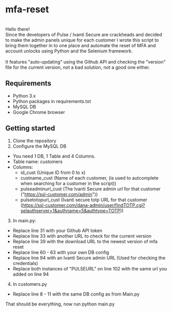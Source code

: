 # mfa-reset
<br>
Hello there!<br>
Since the developers of Pulse / Ivanti Secure are crackheads and decided to make the admin panels unique for each customer I wrote this script to bring them together in to one place and automate the reset of MFA and account unlocks using Python and the Selenium framework.<br>
<br>
It features "auto-updating" using the Github API and checking the "version" file for the current version, not a bad solution, not a good one either.
<br>

## Requirements
* Python 3.x
* Python packages in requirements.txt
* MySQL DB
* Google Chrome browser

## Getting started
1. Clone the repository
2. Configure the MySQL DB
* You need 1 DB, 1 Table and 4 Columns.
* Table name: customers
* Columns:
  * id_cust (Unique ID from 0 to x)
  * custname_cust (Name of each customer, (is used to autcomplete when searching for a customer in the script))
  * pulseadminurl_cust (The Ivanti Secure admin url for that customer ("https://ssl-customer.com/admin"))
  * pulsetotopurl_cust (Ivanti secure totp URL for that customer (https://ssl-customer.com/dana-admin/user/findTOTP.cgi?selauthserver=1&authname=5&authtype=TOTP))
3. In main.py:
* Replace line 31 with your Github API token
* Replace line 33 with another URL to check for the current version
* Replace line 39 with the download URL to the newest version of mfa reset
* Replace line 60 - 63 with your own DB config
* Replace line 94 with an Ivanti Secure admin URL (Used for checking the credentials)
* Replace both instances of "PULSEURL" on line 102 with the same url you added on line 94
4. In customers.py
* Replace line 8 - 11 with the same DB config as from Main.py

That should be everything, now run python main.py
